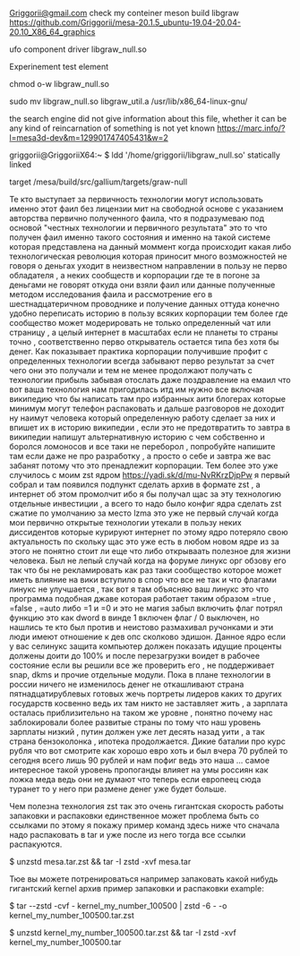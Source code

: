 Griggorii@gmail.com check my conteiner meson build libgraw https://github.com/Griggorii/mesa-20.1.5_ubuntu-19.04-20.04-20.10_X86_64_graphics

ufo component driver libgraw_null.so

Experinement test element 

chmod o-w libgraw_null.so

sudo mv libgraw_null.so libgraw_util.a /usr/lib/x86_64-linux-gnu/


the search engine did not give information about this file, whether it can be any kind of reincarnation of something is not yet known https://marc.info/?l=mesa3d-dev&m=129901747405431&w=2

griggorii@GriggoriiX64:~
$ ldd '/home/griggorii/libgraw_null.so' 
	statically linked


target /mesa/build/src/gallium/targets/graw-null

Те кто выступает за первичность технологии могут использовать именно этот фаил без лицензии мит на свободной основе с указанием авторства первично полученного фаила, что я подразумеваю под основой "честных технологии и первичного результата" это то что получен фаил именно такого состояния и именно на такой системе которая представлена на данный моммент когда происходит какая либо технологическая революция которая приносит много возможностей не говоря о деньгах уходит в неизвестном направлении в пользу не перво обладателя , а неких сообществ и корпорации где те в погоне за деньгами не говорят откуда они взяли фаил или данные полученные методом исследования фаила и рассмотрение его в шестнадцатеричном проводнике и получение данных оттуда конечно удобно переписать историю в пользу всяких корпорации тем более где сообщество может модерировать не только определенный чат или страницу , а целый интернет в масштабах если не планеты то страны точно , соответственно перво открыватель остается типа без хотя бы денег. Как показывает практика корпорации получившие профит с определенных технологии всегда забывают перво результат за счет чего они это получали и тем не менее продолжают получать с технологии прибыль забывая отослать даже поздравление на емаил что вот ваша технология нам пригодилась итд им нужно все включая википедию что бы написать там про избранных аити блогерах которые минимум могут телефон распаковать и дальше разговоров не доходит ну наимут человека который определенную работу сделает за них и впишет их в историю википедии , если это не предотвратить то завтра в википедии напишут альтернативную историю с чем собственно и боролся ломоносов и все таки не переборол , попробуйте напишите там если даже не про разработку , а просто о себе и завтра же вас забанят потому что это пренадлежит корпорации. Тем более это уже случилось с моим zst ядром https://yadi.sk/d/mu-NvRKrzDjpPw я первый собрал и там появился подпункт сделать архив в формате zst , а интернет об этом промолчит ибо я бы получал щас за эту технологию отдельные инвестиции , а всего то надо было конфиг ядра сделать zst сжатие по умолчанию за место lzma это уже не первый случай когда мои первично открытые технологии утекали в пользу неких диссидентов которые курируют интернет по этому ядро потеряло свою актуальность по скольку щас это уже есть в любом новом ядре из за этого не понятно стоит ли еще что либо открываать полезное для жизни человека.  Был не лепый случай когда на форуме линукс орг обзову его так что бы не рекламировать как раз таки сообщество которое может иметь влияние на вики вступило в спор что все не так и что флагами линукс не улучшается , так вот я там объясняю ваш линукс это что программа подобная джаве которая работает таким образом =true , =false , =auto либо =1 и =0 и это не магия забыл включить флаг потрял функцию это как dword в винде 1 включен флаг / 0 выключен, но нашлись те кто был против и неистово размахивал ручонками и эти люди имеют отношение к дев опс сколково эдишон. Данное ядро если у вас селинукс защита компьютер должен показать идущие проценты должены доити до 100% и после перезагрузки воидет в рабочее состояние если вы решили все же проверить его , не поддерживает snap, dkms и прочие отдельные модули. 
Пока в плане технологии в россии ничего не изменилось денег не откашливают страна пятнадцатирублевых готовых жечь портреты лидеров каких то других государств косвенно ведь их там никто не заставляет жить , а зарплата осталась приблизительно на таком же уровне , понятно почему нас заблокировали более развитые страны по тому что наш уровень зарплаты низкий , путин должен уже лет десять назад уити , а так страна бензоколонка , ипотека продолжается. Дикие баталии про курс рубля что вот смотрите как хорошо евро хоть и был вчера 70 рублей то сегодня всего лишь 90 рублей и нам пофиг ведь это наша ... самое интересное такой уровень пропоганды влияет на умы россиян как ложка меда ведь они не думают что теперь если европеец сюда туранет то у него при размене денег уже будет больше.

Чем полезна технология zst так это очень гигантская скорость работы запаковки и распаковки единственное может проблема быть со ссылками по этому я покажу пример команд здесь ниже что сначала надо распаковать в tar и уже после из него тогда все ссылки распакуются.

$ unzstd mesa.tar.zst && tar -I zstd -xvf mesa.tar

Тюе вы можете потренироваться например запаковать какой нибудь гигантский kernel архив пример запаковки и распаковки example:

$ tar --zstd -cvf - kernel_my_number_100500 | zstd -6 - -o kernel_my_number_100500.tar.zst

$ unzstd kernel_my_number_100500.tar.zst && tar -I zstd -xvf kernel_my_number_100500.tar




